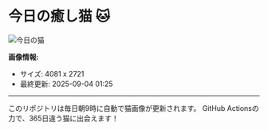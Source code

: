 # 今日の癒し猫 🐱

![今日の猫](https://cdn2.thecatapi.com/images/gQggWSR5I.jpg)

**画像情報:**
- サイズ: 4081 x 2721
- 最終更新: 2025-09-04 01:25

---

このリポジトリは毎日朝9時に自動で猫画像が更新されます。
GitHub Actionsの力で、365日違う猫に出会えます！
